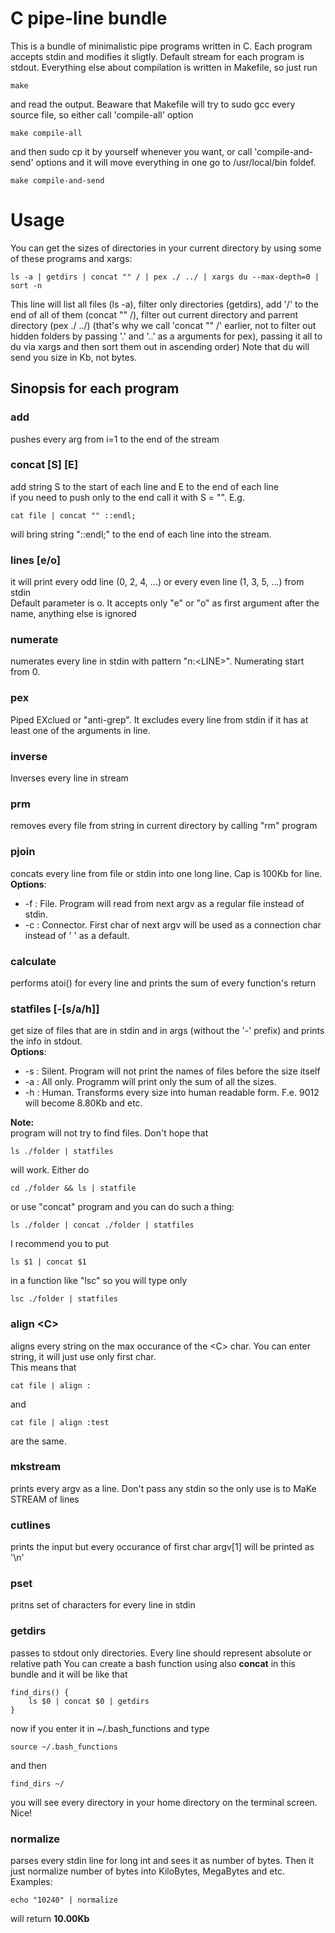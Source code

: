 # C pipe-line bundle
This is a bundle of minimalistic pipe programs written in C.
Each program accepts stdin and modifies it sligtly.
Default stream for each program is stdout.
Everything else about compilation is written in Makefile, so just run
```
make
```
and read the output.
Beaware that Makefile will try to sudo gcc every source file, so either call 'compile-all' option
```
make compile-all
```
and then sudo cp it by yourself whenever you want, or call 'compile-and-send' options and it will move everything in one go to /usr/local/bin foldef.
```
make compile-and-send
```

# Usage
You can get the sizes of directories in your current directory by using some of these programs and xargs:
```
ls -a | getdirs | concat "" / | pex ./ ../ | xargs du --max-depth=0 | sort -n
```
This line will list all files (ls -a), filter only directories (getdirs), add '/' to the end of all of them (concat "" /), filter out current directory and parrent directory (pex ./ ../) (that's why we call 'concat "" /' earlier, not to filter out hidden folders by passing '.' and '..' as a arguments for pex), passing it all to du via xargs and then sort them out in ascending order)
Note that du will send you size in Kb, not bytes.

## Sinopsis for each program
### add
pushes every arg from i=1 to the end of the stream
### concat \[S\] \[E\]
add string S to the start of each line and E to the end of each line  
if you need to push only to the end call it with S = "". E.g.
```
cat file | concat "" ::endl;
```
will bring string "::endl;" to the end of each line into the stream.
### lines \[e/o\]
it will print every odd line (0, 2, 4, ...) or every even line (1, 3, 5, ...) from stdin  
Default parameter is o. It accepts only "e" or "o" as first argument after the name, anything else is ignored
### numerate
numerates every line in stdin with pattern "n:\<LINE\>". Numerating start from 0.
### pex
Piped EXclued or "anti-grep". It excludes every line from stdin if it has at least one of the arguments in line.
### inverse
Inverses every line in stream
### prm
removes every file from string in current directory by calling "rm" program
### pjoin
concats every line from file or stdin into one long line. Cap is 100Kb for line.
**Options**:
 - -f : File.      Program will read from next argv as a regular file instead of stdin.
 - -c : Connector. First char of next argv will be used as a connection char instead of ' ' as a default.
### calculate
performs atoi() for every line and prints the sum of every function's return
### statfiles \[-\[s/a/h\]\]
get size of files that are in stdin and in args (without the '-' prefix) and prints the info in stdout.  
**Options**:  
 - -s : Silent.    Program will not print the names of files before the size itself  
 - -a : All only.  Programm will print only the sum of all the sizes.  
 - -h : Human.     Transforms every size into human readable form. F.e. 9012 will become 8.80Kb and etc.  

**Note:**  
program will not try to find files. Don't hope that  
```
ls ./folder | statfiles
```
will work. Either do  
```
cd ./folder && ls | statfile
```
or use "concat" program and you can do such a thing:  
```
ls ./folder | concat ./folder | statfiles
```
I recommend you to put  
```
ls $1 | concat $1
```
in a function like "lsc" so you will type only  
```
lsc ./folder | statfiles
```
### align \<C\>
aligns every string on the max occurance of the \<C\> char. You can enter string, it will just use only first char.  
This means that
```
cat file | align :
```
and
```
cat file | align :test
```
are the same.
### mkstream
prints every argv as a line. Don't pass any stdin so the only use is to MaKe STREAM of lines
### cutlines
prints the input but every occurance of first char argv[1] will be printed as '\n'
### pset
pritns set of characters for every line in stdin
### getdirs
passes to stdout only directories. Every line should represent absolute or relative path
You can create a bash function using also **concat** in this bundle and it will be like that
```
find_dirs() {
    ls $0 | concat $0 | getdirs
}
```
now if you enter it in ~/.bash\_functions and type
```
source ~/.bash_functions
```
and then
```
find_dirs ~/
```
you will see every directory in your home directory on the terminal screen. Nice!
### normalize
parses every stdin line for long int and sees it as number of bytes. Then it just normalize number of bytes into KiloBytes, MegaBytes and etc.
Examples:
```
echo "10240" | normalize
```
will return **10.00Kb**
